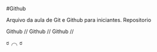 #Github

Arquivo da aula de Git e Github para iniciantes.
Repositorio

Github // Github // Github //


ರ╭╮ರ
